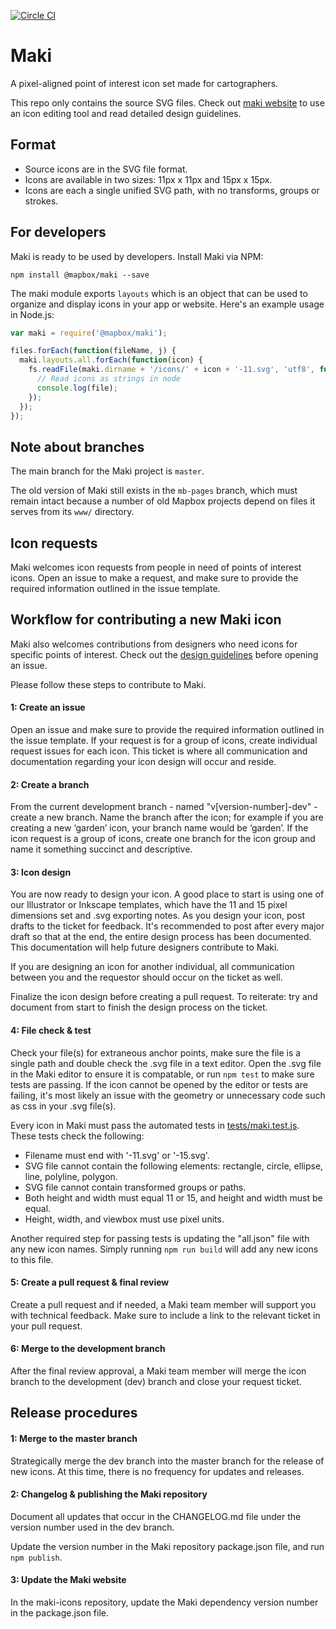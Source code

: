 [![Circle CI](https://circleci.com/gh/mapbox/maki-2.svg?style=svg)](https://circleci.com/gh/mapbox/maki-2)

# Maki

A pixel-aligned point of interest icon set made for cartographers.

This repo only contains the source SVG files. Check out [maki website](https://mapbox.com/maki-icons/) to use an icon editing tool and read detailed design guidelines.

## Format

- Source icons are in the SVG file format.
- Icons are available in two sizes: 11px x 11px and 15px x 15px.
- Icons are each a single unified SVG path, with no transforms, groups or strokes.

## For developers

Maki is ready to be used by developers. Install Maki via NPM:

```
npm install @mapbox/maki --save
```

The maki module exports `layouts` which is an object that can be used to organize and display icons in your app or website. Here's an example usage in Node.js:

``` js
var maki = require('@mapbox/maki');

files.forEach(function(fileName, j) {
  maki.layouts.all.forEach(function(icon) {
    fs.readFile(maki.dirname + '/icons/' + icon + '-11.svg', 'utf8', function(err, file) {
      // Read icons as strings in node
      console.log(file);
    });
  });
});
```

## Note about branches

The main branch for the Maki project is `master`. 

The old version of Maki still exists in the `mb-pages` branch, which must remain intact because a number of old Mapbox projects depend on files it serves from its `www/` directory.

## Icon requests

Maki welcomes icon requests from people in need of points of interest icons. Open an issue to make a request, and make sure to provide the required information outlined in the issue template.

## Workflow for contributing a new Maki icon

Maki also welcomes contributions from designers who need icons for specific points of interest. Check out the [design guidelines](https://www.mapbox.com/maki-icons/guidelines/) before opening an issue.

Please follow these steps to contribute to Maki.

#### 1: Create an issue  
Open an issue and make sure to provide the required information outlined in the issue template. If your request is for a group of icons, create individual request issues for each icon. This ticket is where all communication and documentation regarding your icon design will occur and reside. 

#### 2: Create a branch    
From the current development branch - named "v[version-number]-dev" - create a new branch. Name the branch after the icon; for example if you are creating a new ‘garden’ icon, your branch name would be ‘garden’. If the icon request is a group of icons, create one branch for the icon group and name it something succinct and descriptive. 

#### 3: Icon design
You are now ready to design your icon. A good place to start is using one of our Illustrator or Inkscape templates, which have the 11 and 15 pixel dimensions set and .svg exporting notes. 
As you design your icon, post drafts to the ticket for feedback. It's recommended to post after every major draft so that at the end, the entire design process has been documented. This documentation will help future designers contribute to Maki.

If you are designing an icon for another individual, all communication between you and the requestor should occur on the ticket as well.

Finalize the icon design before creating a pull request. To reiterate: try and document from start to finish the design process on the ticket. 

#### 4: File check & test  
Check your file(s) for extraneous anchor points, make sure the file is a single path and double check the .svg file in a text editor. Open the .svg file in the Maki editor to ensure it is compatable, or run `npm test` to make sure tests are passing. If the icon cannot be opened by the editor or tests are failing, it's most likely an issue with the geometry or unnecessary code such as css in your .svg file(s).

Every icon in Maki must pass the automated tests in [tests/maki.test.js](https://github.com/mapbox/maki/tree/master/test/maki.test.js). These tests check the following:

- Filename must end with '-11.svg' or '-15.svg'.
- SVG file cannot contain the following elements: rectangle, circle, ellipse, line, polyline, polygon.
- SVG file cannot contain transformed groups or paths.
- Both height and width must equal 11 or 15, and height and width must be equal.
- Height, width, and viewbox must use pixel units.

Another required step for passing tests is updating the "all.json" file with any new icon names. Simply running `npm run build` will add any new icons to this file. 

#### 5: Create a pull request  & final review
Create a pull request and if needed, a Maki team member will support you with technical feedback. Make sure to include a link to the relevant ticket in your pull request.  

#### 6: Merge to the development branch  
After the final review approval, a Maki team member will merge the icon branch to the development (dev) branch and close your request ticket.

## Release procedures

#### 1: Merge to the master branch   
Strategically merge the dev branch into the master branch for the release of new icons. At this time, there is no frequency for updates and releases. 

#### 2: Changelog & publishing the Maki repository  
Document all updates that occur in the CHANGELOG.md file under the version number used in the dev branch.

Update the version number in the Maki repository package.json file, and run `npm publish`. 

#### 3: Update the Maki website  
In the maki-icons repository, update the Maki dependency version number in the package.json file. 
